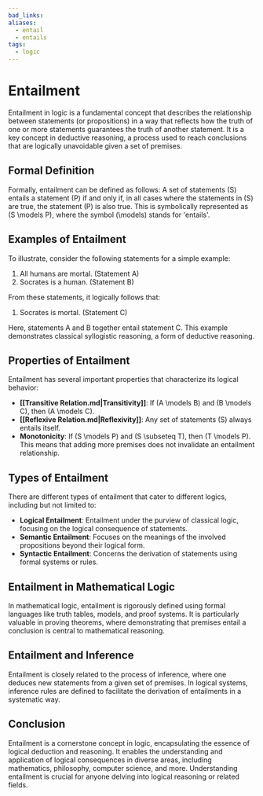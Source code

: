 ```yaml
---
bad_links:
aliases:
  - entail
  - entails
tags:
  - logic
---
```

# Entailment

Entailment in logic is a fundamental concept that describes the relationship between statements (or propositions) in a way that reflects how the truth of one or more statements guarantees the truth of another statement. It is a key concept in deductive reasoning, a process used to reach conclusions that are logically unavoidable given a set of premises.

## Formal Definition

Formally, entailment can be defined as follows: A set of statements \(S\) entails a statement \(P\) if and only if, in all cases where the statements in \(S\) are true, the statement \(P\) is also true. This is symbolically represented as \(S \models P\), where the symbol \(\models\) stands for 'entails'.

## Examples of Entailment

To illustrate, consider the following statements for a simple example:

1. All humans are mortal. (Statement A)
2. Socrates is a human. (Statement B)

From these statements, it logically follows that:

1. Socrates is mortal. (Statement C)

Here, statements A and B together entail statement C. This example demonstrates classical syllogistic reasoning, a form of deductive reasoning.

## Properties of Entailment

Entailment has several important properties that characterize its logical behavior:

- **[[Transitive Relation.md|Transitivity]]**: If \(A \models B\) and \(B \models C\), then \(A \models C\).
- **[[Reflexive Relation.md|Reflexivity]]**: Any set of statements \(S\) always entails itself.
- **Monotonicity**: If \(S \models P\) and \(S \subseteq T\), then \(T \models P\). This means that adding more premises does not invalidate an entailment relationship.

## Types of Entailment

There are different types of entailment that cater to different logics, including but not limited to:

- **Logical Entailment**: Entailment under the purview of classical logic, focusing on the logical consequence of statements.
- **Semantic Entailment**: Focuses on the meanings of the involved propositions beyond their logical form.
- **Syntactic Entailment**: Concerns the derivation of statements using formal systems or rules.

## Entailment in Mathematical Logic

In mathematical logic, entailment is rigorously defined using formal languages like truth tables, models, and proof systems. It is particularly valuable in proving theorems, where demonstrating that premises entail a conclusion is central to mathematical reasoning.

## Entailment and Inference

Entailment is closely related to the process of inference, where one deduces new statements from a given set of premises. In logical systems, inference rules are defined to facilitate the derivation of entailments in a systematic way.

## Conclusion

Entailment is a cornerstone concept in logic, encapsulating the essence of logical deduction and reasoning. It enables the understanding and application of logical consequences in diverse areas, including mathematics, philosophy, computer science, and more. Understanding entailment is crucial for anyone delving into logical reasoning or related fields.